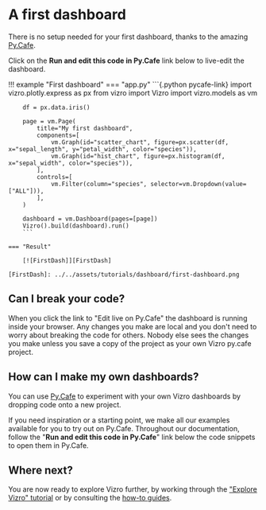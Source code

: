 # A first dashboard

There is no setup needed for your first dashboard, thanks to the amazing [Py.Cafe](https://py.cafe/).

Click on the **Run and edit this code in Py.Cafe** link below to live-edit the dashboard.

!!! example "First dashboard"
    === "app.py"
        ```{.python pycafe-link}
        import vizro.plotly.express as px
        from vizro import Vizro
        import vizro.models as vm

        df = px.data.iris()

        page = vm.Page(
            title="My first dashboard",
            components=[
                vm.Graph(id="scatter_chart", figure=px.scatter(df, x="sepal_length", y="petal_width", color="species")),
                vm.Graph(id="hist_chart", figure=px.histogram(df, x="sepal_width", color="species")),
            ],
            controls=[
                vm.Filter(column="species", selector=vm.Dropdown(value=["ALL"])),
            ],
        )

        dashboard = vm.Dashboard(pages=[page])
        Vizro().build(dashboard).run()
        ```

    === "Result"

        [![FirstDash]][FirstDash]

    [FirstDash]: ../../assets/tutorials/dashboard/first-dashboard.png

<!-- vale off -->
## Can I break your code?
<!-- vale on -->
When you click the link to "Edit live on Py.Cafe" the dashboard is running inside your browser. Any changes you make are local and you don't need to worry about breaking the code for others. Nobody else sees the changes you make unless you save a copy of the project as your own Vizro py.cafe project.

<!-- vale off -->
## How can I make my own dashboards?
<!-- vale on -->
You can use [Py.Cafe](https://py.cafe/snippet/vizro/v1) to experiment with your own Vizro dashboards by dropping code onto a new project.

If you need inspiration or a starting point, we make all our examples available for you to try out on Py.Cafe. Throughout our documentation, follow the "**Run and edit this code in Py.Cafe**" link below the code snippets to open them in Py.Cafe.

## Where next?
You are now ready to explore Vizro further, by working through the ["Explore Vizro" tutorial](explore-components.md) or by consulting the [how-to guides](../user-guides/dashboard.md).
